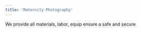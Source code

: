 ```yaml
---
title: 'Maternity Photography'
---
```


We provide all materials, labor, equip ensure a safe and secure
